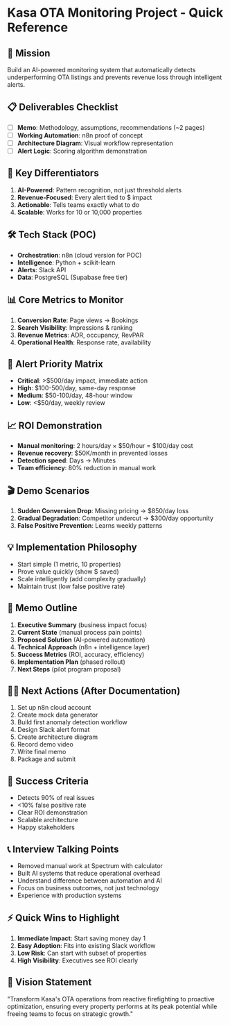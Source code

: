 # Kasa OTA Monitoring Project - Quick Reference

## 🎯 Mission
Build an AI-powered monitoring system that automatically detects underperforming OTA listings and prevents revenue loss through intelligent alerts.

## 📋 Deliverables Checklist
- [ ] **Memo**: Methodology, assumptions, recommendations (~2 pages)
- [ ] **Working Automation**: n8n proof of concept 
- [ ] **Architecture Diagram**: Visual workflow representation
- [ ] **Alert Logic**: Scoring algorithm demonstration

## 🔑 Key Differentiators
1. **AI-Powered**: Pattern recognition, not just threshold alerts
2. **Revenue-Focused**: Every alert tied to $ impact
3. **Actionable**: Tells teams exactly what to do
4. **Scalable**: Works for 10 or 10,000 properties

## 🛠 Tech Stack (POC)
- **Orchestration**: n8n (cloud version for POC)
- **Intelligence**: Python + scikit-learn
- **Alerts**: Slack API
- **Data**: PostgreSQL (Supabase free tier)

## 📊 Core Metrics to Monitor
1. **Conversion Rate**: Page views → Bookings
2. **Search Visibility**: Impressions & ranking
3. **Revenue Metrics**: ADR, occupancy, RevPAR
4. **Operational Health**: Response rate, availability

## 🚨 Alert Priority Matrix
- **Critical**: >$500/day impact, immediate action
- **High**: $100-500/day, same-day response  
- **Medium**: $50-100/day, 48-hour window
- **Low**: <$50/day, weekly review

## 📈 ROI Demonstration
- **Manual monitoring**: 2 hours/day × $50/hour = $100/day cost
- **Revenue recovery**: $50K/month in prevented losses
- **Detection speed**: Days → Minutes
- **Team efficiency**: 80% reduction in manual work

## 🎬 Demo Scenarios
1. **Sudden Conversion Drop**: Missing pricing → $850/day loss
2. **Gradual Degradation**: Competitor undercut → $300/day opportunity
3. **False Positive Prevention**: Learns weekly patterns

## 💡 Implementation Philosophy
- Start simple (1 metric, 10 properties)
- Prove value quickly (show $ saved)
- Scale intelligently (add complexity gradually)
- Maintain trust (low false positive rate)

## 📝 Memo Outline
1. **Executive Summary** (business impact focus)
2. **Current State** (manual process pain points)
3. **Proposed Solution** (AI-powered automation)
4. **Technical Approach** (n8n + intelligence layer)
5. **Success Metrics** (ROI, accuracy, efficiency)
6. **Implementation Plan** (phased rollout)
7. **Next Steps** (pilot program proposal)

## 🏃‍♂️ Next Actions (After Documentation)
1. Set up n8n cloud account
2. Create mock data generator
3. Build first anomaly detection workflow
4. Design Slack alert format
5. Create architecture diagram
6. Record demo video
7. Write final memo
8. Package and submit

## 🎯 Success Criteria
- Detects 90% of real issues
- <10% false positive rate
- Clear ROI demonstration
- Scalable architecture
- Happy stakeholders

## 📞 Interview Talking Points
- Removed manual work at Spectrum with calculator
- Built AI systems that reduce operational overhead
- Understand difference between automation and AI
- Focus on business outcomes, not just technology
- Experience with production systems

## ⚡ Quick Wins to Highlight
1. **Immediate Impact**: Start saving money day 1
2. **Easy Adoption**: Fits into existing Slack workflow
3. **Low Risk**: Can start with subset of properties
4. **High Visibility**: Executives see ROI clearly

## 🚀 Vision Statement
"Transform Kasa's OTA operations from reactive firefighting to proactive optimization, ensuring every property performs at its peak potential while freeing teams to focus on strategic growth."